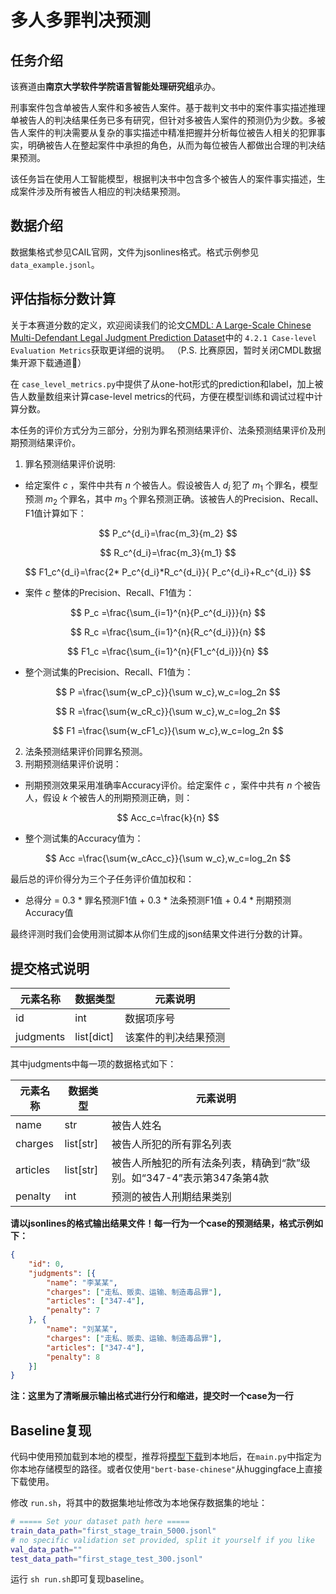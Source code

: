 # 多人多罪判决预测

## 任务介绍
该赛道由**南京大学软件学院语言智能处理研究组**承办。

刑事案件包含单被告人案件和多被告人案件。基于裁判文书中的案件事实描述推理单被告人的判决结果任务已多有研究，但针对多被告人案件的预测仍为少数。多被告人案件的判决需要从复杂的事实描述中精准把握并分析每位被告人相关的犯罪事实，明确被告人在整起案件中承担的角色，从而为每位被告人都做出合理的判决结果预测。

该任务旨在使用人工智能模型，根据判决书中包含多个被告人的案件事实描述，生成案件涉及所有被告人相应的判决结果预测。

## 数据介绍
数据集格式参见CAIL官网，文件为jsonlines格式。格式示例参见`data_example.jsonl`。

## 评估指标分数计算

关于本赛道分数的定义，欢迎阅读我们的论文[CMDL: A Large-Scale Chinese Multi-Defendant Legal Judgment Prediction Dataset](https://aclanthology.org/2024.findings-acl.351/)中的 `4.2.1 Case-level Evaluation Metrics`获取更详细的说明。
（P.S. 比赛原因，暂时关闭CMDL数据集开源下载通道🤗）

在 `case_level_metrics.py`中提供了从one-hot形式的prediction和label，加上被告人数量数组来计算case-level metrics的代码，方便在模型训练和调试过程中计算分数。

本任务的评价方式分为三部分，分别为罪名预测结果评价、法条预测结果评价及刑期预测结果评价。

1. 罪名预测结果评价说明:

- 给定案件 $c$ ，案件中共有 $n$ 个被告人。假设被告人 $d_i$ 犯了 $m_1$ 个罪名，模型预测 $m_2$ 个罪名，其中 $m_3$ 个罪名预测正确。该被告人的Precision、Recall、F1值计算如下：

$$
P_c^{d_i}=\frac{m_3}{m_2}
$$

$$
R_c^{d_i}=\frac{m_3}{m_1}
$$

$$
F1_c^{d_i}=\frac{2* P_c^{d_i}*R_c^{d_i}}{ P_c^{d_i}+R_c^{d_i}}
$$

- 案件 $c$ 整体的Precision、Recall、F1值为：

$$
P_c =\frac{\sum_{i=1}^{n}{P_c^{d_i}}}{n}
$$

$$
R_c =\frac{\sum_{i=1}^{n}{R_c^{d_i}}}{n}
$$

$$
F1_c =\frac{\sum_{i=1}^{n}{F1_c^{d_i}}}{n}
$$

- 整个测试集的Precision、Recall、F1值为：

$$
P =\frac{\sum{w_cP_c}}{\sum w_c},w_c=log_2n
$$

$$
R =\frac{\sum{w_cR_c}}{\sum w_c},w_c=log_2n
$$

$$
F1 =\frac{\sum{w_cF1_c}}{\sum w_c},w_c=log_2n
$$

2. 法条预测结果评价同罪名预测。
3. 刑期预测结果评价说明：

- 刑期预测效果采用准确率Accuracy评价。给定案件 $c$ ，案件中共有 $n$ 个被告人，假设 $k$ 个被告人的刑期预测正确，则：

$$
Acc_c=\frac{k}{n}
$$

- 整个测试集的Accuracy值为：

$$
Acc =\frac{\sum{w_cAcc_c}}{\sum w_c},w_c=log_2n
$$

最后总的评价得分为三个子任务评价值加权和：

- 总得分 = 0.3 * 罪名预测F1值 + 0.3 * 法条预测F1值 + 0.4 * 刑期预测Accuracy值

最终评测时我们会使用测试脚本从你们生成的json结果文件进行分数的计算。

## 提交格式说明

| 元素名称  | 数据类型   | 元素说明             |
| --------- | ---------- | -------------------- |
| id        | int        | 数据项序号           |
| judgments | list[dict] | 该案件的判决结果预测 |

其中judgments中每一项的数据格式如下：

| 元素名称 | 数据类型  | 元素说明                                                     |
| -------- | --------- | ------------------------------------------------------------ |
| name     | str       | 被告人姓名                                                   |
| charges  | list[str] | 被告人所犯的所有罪名列表                                     |
| articles | list[str] | 被告人所触犯的所有法条列表，精确到“款”级别。如“347-4”表示第347条第4款 |
| penalty  | int       | 预测的被告人刑期结果类别                                     |

**请以jsonlines的格式输出结果文件！每一行为一个case的预测结果，格式示例如下：**

```json
{
    "id": 0,
    "judgments": [{
        "name": "李某某",
        "charges": ["走私、贩卖、运输、制造毒品罪"],
        "articles": ["347-4"],
        "penalty": 7
    }, {
        "name": "刘某某",
        "charges": ["走私、贩卖、运输、制造毒品罪"],
        "articles": ["347-4"],
        "penalty": 8
    }]
}
```
**注：这里为了清晰展示输出格式进行分行和缩进，提交时一个case为一行**


## Baseline复现
代码中使用预加载到本地的模型，推荐将[模型下载](https://huggingface.co/google-bert/bert-base-chinese)到本地后，在`main.py`中指定为你本地存储模型的路径。或者仅使用`"bert-base-chinese"`从huggingface上直接下载使用。

修改 `run.sh`，将其中的数据集地址修改为本地保存数据集的地址：

```bash
# ===== Set your dataset path here =====
train_data_path="first_stage_train_5000.jsonl"
# no specific validation set provided, split it yourself if you like
val_data_path=""  
test_data_path="first_stage_test_300.jsonl"
```

运行 `sh run.sh`即可复现baseline。